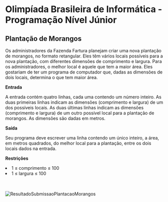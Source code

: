 # Olimpíada Brasileira de Informática - Programação Nível Júnior
<h2>Plantação de Morangos</h2>
<p>Os administradores da Fazenda Fartura planejam criar uma nova plantação de morangos, no formato retangular. Eles têm vários locais possíveis para a nova plantação, com diferentes dimensões de comprimento e largura. Para os administradores, o melhor local é aquele que tem a maior área. Eles gostariam de ter um programa de computador que, dadas as dimensões de dois locais, determina o que tem maior área.</p>
<p><b>Entrada</b></p>
<p>A entrada contém quatro linhas, cada uma contendo um número inteiro. As duas primeiras linhas indicam as dimensões (comprimento e largura) de um dos possíveis locais. As duas últimas linhas indicam as dimensões (comprimento e largura) de um outro possível local para a plantação de morangos. As dimensões são dadas em metros.</p>
<p><b>Saída</b></p>
<p>Seu programa deve escrever uma linha contendo um único inteiro, a área, em metros quadrados, do melhor local para a plantação, entre os dois locais dados na entrada.</p>
<p><b>Restrições</b></p>
<li>1 ≤ comprimento ≤ 100</li>
<li>1 ≤ largura ≤ 100</li></br></br>

![ResultadoSubmissaoPlantacaoMorangos](https://user-images.githubusercontent.com/11504380/73966990-d53db580-48f5-11ea-9584-21e82792fa40.png)
